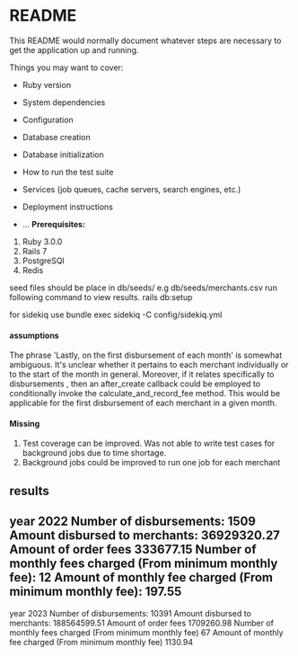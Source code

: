 # README

This README would normally document whatever steps are necessary to get the
application up and running.

Things you may want to cover:

* Ruby version

* System dependencies

* Configuration

* Database creation

* Database initialization

* How to run the test suite

* Services (job queues, cache servers, search engines, etc.)

* Deployment instructions

* ...
**Prerequisites:**
1. Ruby 3.0.0
2. Rails 7
3. PostgreSQl
4. Redis

seed files should be place in db/seeds/ e.g db/seeds/merchants.csv
run following command to view results. 
rails db:setup 

for sidekiq use 
bundle exec sidekiq -C config/sidekiq.yml

#### assumptions ###
The phrase 'Lastly, on the first disbursement of each month' is somewhat ambiguous. It's unclear whether it pertains to
each merchant individually or to the start of the month in general. Moreover, if it relates specifically to disbursements
, then an after_create callback could be employed to conditionally invoke the calculate_and_record_fee method. This would
be applicable for the first disbursement of each merchant in a given month.
  
#### Missing ###
1. Test coverage can be improved. Was not able to write test cases for background jobs due to time shortage.
2. Background jobs could be improved to run one job for each merchant

results
---------------------------
year 2022
Number of disbursements: 1509
Amount disbursed to merchants: 36929320.27
Amount of order fees 333677.15
Number of monthly fees charged (From minimum monthly fee): 12
Amount of monthly fee charged (From minimum monthly fee): 197.55
---------------------------
year 2023
Number of disbursements: 10391
Amount disbursed to merchants: 188564599.51
Amount of order fees 1709260.98
Number of monthly fees charged (From minimum monthly fee) 67
Amount of monthly fee charged (From minimum monthly fee) 1130.94